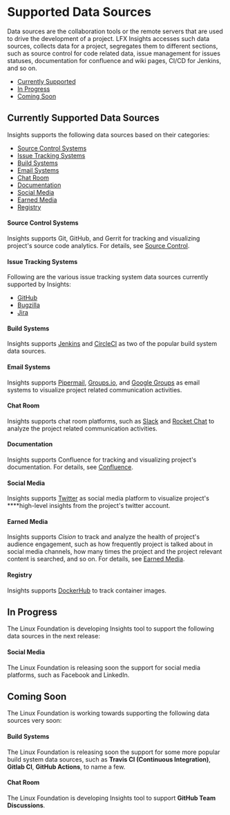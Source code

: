# Supported Data Sources

Data sources are the collaboration tools or the remote servers that are used to drive the development of a project. LFX Insights accesses such data sources, collects data for a project, segregates them to different sections, such as source control for code related data, issue management for issues statuses, documentation for confluence and wiki pages, CI/CD for Jenkins, and so on.

* [Currently Supported](supported-data-sources.md#currently-supported-data-sources)
* [In Progress](supported-data-sources.md#in-progress)
* [Coming Soon](supported-data-sources.md#coming-soon)

## Currently Supported Data Sources

Insights supports the following data sources based on their categories:

* [Source Control Systems](supported-data-sources.md#source-control-systems)
* [Issue Tracking Systems](supported-data-sources.md#issue-tracking-systems)
* [Build Systems](supported-data-sources.md#build-systems)
* [Email Systems](supported-data-sources.md#email-systems)
* [Chat Room](supported-data-sources.md#chat-room)
* [Documentation](supported-data-sources.md#documentation)
* [Social Media](supported-data-sources.md#social-media-1)
* [Earned Media](supported-data-sources.md#earned-media)
* [Registry](supported-data-sources.md#registry)

#### Source Control Systems

Insights supports Git, GitHub, and Gerrit for tracking and visualizing project's source code analytics. For details, see [Source Control](technical-metrics/source-control/).

#### Issue Tracking Systems

Following are the various issue tracking system data sources currently supported by Insights:

* [GitHub](technical-metrics/project-management/github-issues.md)
* [Bugzilla](technical-metrics/project-management/bugzilla.md)
* [Jira](technical-metrics/project-management/jira.md)

#### Build Systems

Insights supports [Jenkins](technical-metrics/ci-cd/jenkins.md) and [CircleCI](technical-metrics/ci-cd/circle-ci.md) as two of the popular build system data sources.

#### Email Systems

Insights supports [Pipermail](collaboration-metrics/mailing-list/pipermail.md), [Groups.io](collaboration-metrics/mailing-list/groupsio.md), and [Google Groups](collaboration-metrics/mailing-list/google-groups.md) as email systems to visualize project related communication activities.

#### Chat Room

Insights supports chat room platforms, such as [Slack](collaboration-metrics/chat-room/slack.md) and [Rocket Chat](collaboration-metrics/chat-room/rocket-chat.md) to analyze the project related communication activities.

#### Documentation

Insights supports Confluence for tracking and visualizing project's documentation. For details, see [Confluence](collaboration-metrics/documentation/confluence.md).

#### Social Media

Insights supports [Twitter](social-media-metrics.md#overview) as social media platform to visualize project's ****high-level insights from the project's twitter account.

####  Earned Media

Insights supports _Cision_ to track and analyze the health of project's audience engagement, such as how frequently project is talked about in social media channels, how many times the project and the project relevant content is searched, and so on. For details, see [Earned Media](earned-media/).

#### Registry

Insights supports [DockerHub](technical-metrics/registry/dockerhub.md) to track container images. 

## In Progress

The Linux Foundation is developing Insights tool to support the following data sources in the next release:

#### Social Media

The Linux Foundation is releasing soon the support for social media platforms, such as Facebook and LinkedIn.

## Coming Soon

The Linux Foundation is working towards supporting the following data sources very soon:

#### Build Systems

The Linux Foundation is releasing soon the support for some more popular build system data sources, such as **Travis CI \(**Continuous Integration**\)**, **Gitlab CI**, **GitHub Actions**, to name a few.

#### Chat Room

The Linux Foundation is developing Insights tool to support **GitHub Team Discussions**.

